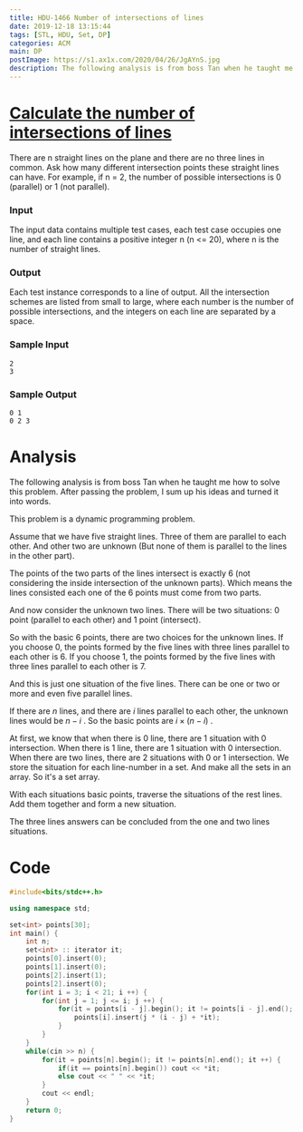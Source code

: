 ```yaml
---
title: HDU-1466 Number of intersections of lines
date: 2019-12-18 13:15:44
tags: [STL, HDU, Set, DP]
categories: ACM
main: DP
postImage: https://s1.ax1x.com/2020/04/26/JgAYnS.jpg
description: The following analysis is from boss Tan when he taught me how to solve this problem. After passing the problem, I sum up his ideas and turned it into words.
---
```


# [Calculate the number of intersections of lines](http://acm.hdu.edu.cn/showproblem.php?pid=1466)

There are n straight lines on the plane and there are no three lines in common. Ask how many different intersection points these straight lines can have.
For example, if n = 2, the number of possible intersections is 0 (parallel) or 1 (not parallel).

<!--more-->

### Input

The input data contains multiple test cases, each test case occupies one line, and each line contains a positive integer n (n <= 20), where n is the number of straight lines.

### Output

Each test instance corresponds to a line of output. All the intersection schemes are listed from small to large, where each number is the number of possible intersections, and the integers on each line are separated by a space.

### Sample Input

```
2
3
```

### Sample Output

```
0 1
0 2 3
```

# Analysis

The following analysis is from boss Tan when he taught me how to solve this problem. After passing the problem, I sum up his ideas and turned it into words.

This problem is a dynamic programming problem. 

Assume that we have five straight lines. Three of them are parallel to each other. And other two are unknown (But none of them is parallel to the lines in the other part). 

The points of the two parts of the lines intersect is exactly 6 (not considering the inside intersection of the unknown parts). Which means the lines consisted each one of the 6 points must come from two parts. 

And now consider the unknown two lines. There will be two situations: 0 point (parallel to each other) and 1 point (intersect). 

So with the basic 6 points, there are two choices for the unknown lines. If you choose 0, the points formed by the five lines with three lines parallel to each other is 6. If you choose 1, the points formed by the five lines with three lines parallel to each other is 7.

And this is just one situation of the five lines. There can be one or two or more and even five  parallel lines. 

If there are $n$ lines, and there are $i$ lines parallel to each other, the unknown lines would be $n - i$ .  So the basic points are $i \times (n - i)$ . 

At first, we know that when there is 0 line, there are 1 situation with 0 intersection. When there is 1 line, there are 1 situation with 0 intersection. When there are two lines, there are 2 situations with 0 or 1 intersection. We store the situation for each line-number in a set. And make all the sets in an array. So it's a set array.

With each situations basic points, traverse the situations of the rest lines. Add them together and form a new situation.

The three lines answers can be concluded from the one and two lines situations.

# Code 

```c++
#include<bits/stdc++.h>

using namespace std;

set<int> points[30];
int main() {
	int n;
	set<int> :: iterator it;
	points[0].insert(0);
	points[1].insert(0);
	points[2].insert(1);
	points[2].insert(0);
	for(int i = 3; i < 21; i ++) {
		for(int j = 1; j <= i; j ++) {
			for(it = points[i - j].begin(); it != points[i - j].end(); it ++) {
				points[i].insert(j * (i - j) + *it);
			}
		}
	}
	while(cin >> n) {
		for(it = points[n].begin(); it != points[n].end(); it ++) {
			if(it == points[n].begin()) cout << *it;
			else cout << " " << *it;
		}
		cout << endl;
	}
	return 0;
}
```